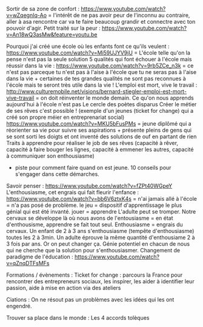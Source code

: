 Sortir de sa zone de confort : https://www.youtube.com/watch?v=wZqegnIq-Ao
= l'intérêt de ne pas avoir peur de l'inconnu au contraire, aller à asa rencontre car va te faire beaucoup grandir et connectre avec ton pouvoir d'agir.
Petit traité sur la peur : https://www.youtube.com/watch?v=An18wQ3asMw&feature=youtu.be


Pourquoi j'ai créé une école où les enfants font ce qu'ils veulent : https://www.youtube.com/watch?v=Mi59UJYV9jU
= L'école telle qu'on la pense n'est pas la seule solution 
5 qualités qui font échouer à l'école mais réussir dans la vie : https://www.youtube.com/watch?v=9rb5ZCe_n3k
= ce n'est pas parceque tu n'est pas à l'aise à l'école que tu ne seras pas à l'aise dans la vie + certaines de tes grandes qualités ne sont pas reconnues à l'école mais te seront très utile dans la vie !
L'emploi est mort, vive le travail : http://www.culturemobile.net/visions/bernard-stiegler-emploi-est-mort-vive-travail
= on doit réinventer le monde demain. Ce qu'on nous apprends aujourd'hui à l'école n'est pas 
Le cercle des poètes disparus
Créer le métier de ses rêves c'est possible ! (exemple d'un jeunes (ticket for change) qui a créé son propre méier en entreprenariat social) https://www.youtube.com/watch?v=MKU5bFusPMs
= jeune diplômé qui a réorienter sa vie pour suivre ses aspirations + présente pleins de gens qui se sont sorti les doigts et ont inventé des solutions de ouf en partant de rien
Traits à apprendre pour réaliser le job de ses rêves (capacité à rêver, capacité à faire bouger les lignes, capacité à emmener les autres, capacité à communiquer son enthousiasme) 
+ piste pour comment faire quand on est jeune.
10 conseils pour s'engager dans cette démarches.

Savoir penser : https://www.youtube.com/watch?v=fZPt40WGpeY
L'enthousiasme, cet engrais qui fait fleurir l'enfance : https://www.youtube.com/watch?v=bb6V6ztxK4s
 = n'ai jamais allé à l'école = n'a pas posé de problème. le jeu = dispositif d'apprentissage le plus génial qui est été invanté. jouer = apprendre 
 L'adulte peut se tromper. Notre cervaux se développe là où nous avons de l'entousiasme = en état d'enthousisme, apprendre se fait tout seul. Enthousiasme = engrais du cervaux. 
 Un enfant de 2 à 3 ans s'enthousiasme (tempête d'enthousiasme) toutes les 2 à 3min. Un adulte éprouve la même quantité d'enthousiame 2 à 3 fois par ans. 
 Or on peut changer ça. Génie potentiel en chacun de nous qui ne cherche que la solution pour s'enthousiasmer. 
Changement de paradigme de l'éducation : https://www.youtube.com/watch?v=qZnqDTFsMFs

 
Formations / évènements : 
Ticket for change : parcours la France pour rencontrer des entrepreneurs sociaux, les inspirer, les aider à identifier leur passion, aide à mise en action via des ateliers


Ciations : 
On ne résout pas un problèmes avec les idées qui les ont engendré.


Trouver sa place dans le monde : 
Les 4 accords tolèques 
